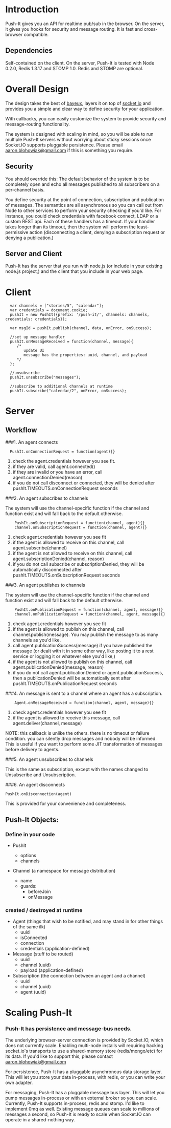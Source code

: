 # Introduction
  
Push-It gives you an API for realtime pub/sub in the browser. On the server, it gives you hooks for security and message routing.  It is fast and cross-browser compatible.

## Dependencies

Self-contained on the client.  On the server, Push-It is tested with Node 0.2.0, Redis 1.3.17 and STOMP 1.0. Redis and STOMP are optional.

# Overall Design
  The design takes the best of [bayeux](http://svn.cometd.com/trunk/bayeux/bayeux.html), layers it on top of [socket.io](http://socket.io/) and provides you a simple and clear way to define security for your application.
  
  With callbacks, you can easily customize the system to provide security and message-routing functionality.
  
  The system is designed with scaling in mind, so you will be able to run multiple Push-It servers without worrying about sticky sessions once Socket.IO supports pluggable persistence.  Please email aaron.blohowiak@gmail.com if this is something you require.
  
## Security
  You should override this: The default behavior of the system is to be completely open and echo all messages published to all subscribers on a per-channel basis.
  
  You define security at the point of connection, subscription and publication of messages.  The semantics are all asynchronous so you can call out from Node to other services to perform your security checking if you'd like.  For instance, you could check credentials with facebook connect, LDAP or a custom REST api. Each of these handlers has a timeout.  If your handler takes longer than its timeout, then the system will perform the least-permissive action (disconnecting a client, denying a subscription request or denying a publication.)

## Server and Client
  Push-It has the server that you run with node.js (or include in your existing node.js project,) and the client that you include in your web page.

# Client
      var channels = ["stories/5", "calendar"];
      var credentials = document.cookie; 
      pushIt = new PushIt({prefix: '/push-it/', channels: channels, credentials: credentials});

      var msgId = pushIt.publish(channel, data, onError, onSuccess);

      //set up message handler
      pushIt.onMessageReceived = function(channel, message){
         /* 
            update UI
            message has the properties: uuid, channel, and payload
         */
      };

      //unsubscribe
      pushIt.unsubscribe("messages");

      //subscribe to additional channels at runtime
      pushIt.subscribe("calendar/2", onError, onSuccess);
  
# Server 
## Workflow
###1. An agent connects

      PushIt.onConnectionRequest = function(agent){}
  
  1. check the agent.credentials however you see fit.
  2. if they are valid, call agent.connected()
  3. if they are invalid or you have an error, call agent.connectionDenied(reason)
  4. if you do not call disconnect or connected, they will be denied after pushIt.TIMEOUTS.onConnectionRequest seconds

###2. An agent subscribes to channels

  The system will use the channel-specific function if the channel and function exist and will fall back to the default otherwise.
    
        PushIt.onSubscriptionRequest = function(channel, agent){}
        channel.onSubscriptionRequest = function(channel, agent){}

  1. check agent.credentials however you see fit
  2. if the agent is allowed to receive on this channel, call agent.subscribe(channel)
  3. if the agent is not allowed to receive on this channel,  call agent.subscriptionDenied(channel, reason)
  4. if you do not call subscribe or subscriptionDenied, they will be automatically disconnected after pushIt.TIMEOUTS.onSubscriptionRequest seconds
    
###3. An agent publishes to channels
  
  The system will use the channel-specific function if the channel and function exist and will fall back to the default otherwise.
    
        PushIt.onPublicationRequest = function(channel, agent, message){}
        channel.onPublicationRequest = function(channel, agent, message){}

  1. check agent.credentials however you see fit
  2. if the agent is allowed to publish on this channel, call channel.publish(message).  You may publish the message to as many channels as you'd like.
  3. call agent.publicationSuccess(message) if you have published the message (or dealt with it in some other way, like posting it to a rest service or logging it or whatever else you'd like,) 
  4. if the agent is not allowed to publish on this channel,  call agent.publicationDenied(message, reason)
  5. if you do not call agent.publicationDenied or agent.publicationSuccess, then a publicationDenied will be automatically sent  after pushIt.TIMEOUTS.onPublicationRequest seconds
  
###4. An message is sent to a channel where an agent has a subscription.
  
        Agent.onMessageReceived = function(channel, agent, message){}
  
  1. check agent.credentials however you see fit
  2. if the agent is allowed to receive this message, call agent.deliver(channel, message)

  NOTE: this callback is unlike the others.  there is no timeout or failure condition.  you can silently drop messages and nobody will be informed.  This is useful if you want to perform some JIT transformation of messages before delivery to agents.
  
###5. An agent unsubscribes to channels

  This is the same as subscription, except with the names changed to Unsubscribe and Unsubscription.
  
###6. An agent disconnects

    PushIt.onDisconnection(agent)
  
  This is provided for your convenience and completeness.

## Push-It Objects:

### Define in your code
  * PushIt
    * options
    * channels

  * Channel (a namespace for message distribution)
    * name
    * guards:
      * beforeJoin
      * onMessage

### created / destroyed at runtime
  * Agent (things that wish to be notified, and may stand in for other things of the same ilk)
    * uuid
    * isConnected
    * connection
    * credentials (application-defined)
  * Message (stuff to be routed)
    * uuid
    * channel (uuid)
    * payload (application-defined)
  * Subscription (the connection between an agent and a channel)
    * uuid
    * channel (uuid)
    * agent (uuid)

# Scaling Push-It

### Push-It has persistence and message-bus needs.  

The underlying browser-server connection is provided by Socket.IO, which does not currently scale. Enabling multi-node installs will requiring hacking socket.io's transports to use a shared-memory store (redis/mongo/etc) for its data.  If you'd like to support this, please contact aaron.blohowiak@gmail.com

For persistence, Push-It has a pluggable asynchronous data storage layer.  This will let you store your data in-process, with redis, or you can write your own adapter.

For messaging, Push-It has a pluggable message bus layer.  This will let you pump messages in-process or with an external broker so you can scale.  Currently, Push-It supports in-process, redis and stomp.  I'd like to implement 0mq as well.  Existing message queues can scale to millions of messages a second, so Push-It is ready to scale when Socket.IO can operate in a shared-nothing way.
